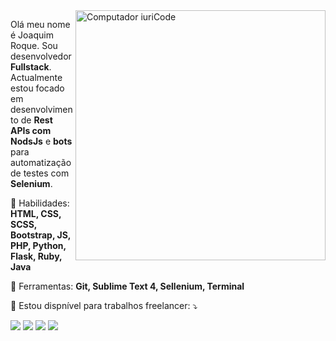 <img src="https://raw.githubusercontent.com/MicaelliMedeiros/micaellimedeiros/master/image/computer-illustration.png" min-width="400px" max-width="400px" width="400px" align="right" alt="Computador iuriCode">

<p align="left"> 
  Olá meu nome é Joaquim Roque. Sou desenvolvedor <strong>Fullstack</strong>.<br>
  Actualmente estou focado em desenvolvimento de <strong>Rest APIs com NodsJs</strong> e <strong>bots</strong> para automatização de testes com <strong>Selenium</strong>.
</p>

<p align="left">
  🦄 Habilidades: <strong>HTML, CSS, SCSS, Bootstrap, JS, PHP, Python, Flask, Ruby, Java</strong>
</p>

<p align="left">
  💼 Ferramentas: <strong>Git, Sublime Text 4, Sellenium, Terminal</strong>
</p>

<p align="left">
  💌 Estou dispnível para trabalhos freelancer: ⤵️
</p>

<p align="left">
  <a href="#" alt="Gmail">
  <img src="https://img.shields.io/badge/-Gmail-FF0000?style=flat-square&labelColor=FF0000&logo=gmail&logoColor=white&link=catumuaroque@gmail.com" /></a>

  <a href="#" alt="Linkedin">
  <img src="https://img.shields.io/badge/-Linkedin-0e76a8?style=flat-square&logo=Linkedin&logoColor=white&link=https://ao.linkedin.com/in/joaquim-catumua-roque/e" /></a>

  <a href="#" alt="Facebook">
  <img src="https://img.shields.io/badge/-Facebook-3b5998?style=flat-square&labelColor=3b5998&logo=facebook&logoColor=white&link=https://free.facebook.com/profile.php?id=100025057463273"/></a>

  <a href="#" alt="Instagram">
  <img src="https://img.shields.io/badge/-Instagram-DF0174?style=flat-square&labelColor=DF0174&logo=instagram&logoColor=white&link=https://instagram.com/catumua_"/></a>
</p>  
